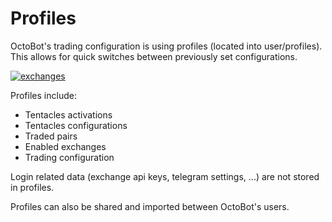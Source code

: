 Profiles
========

OctoBot's trading configuration is using profiles (located into
user/profiles). This allows for quick switches between previously set
configurations.

[![exchanges](https://raw.githubusercontent.com/Drakkar-Software/OctoBot/assets/wiki_resources/profile.jpg)](https://raw.githubusercontent.com/Drakkar-Software/OctoBot/assets/wiki_resources/profile.jpg)

Profiles include:

-   Tentacles activations
-   Tentacles configurations
-   Traded pairs
-   Enabled exchanges
-   Trading configuration

Login related data (exchange api keys, telegram settings, ...) are not
stored in profiles.

Profiles can also be shared and imported between OctoBot's users.
